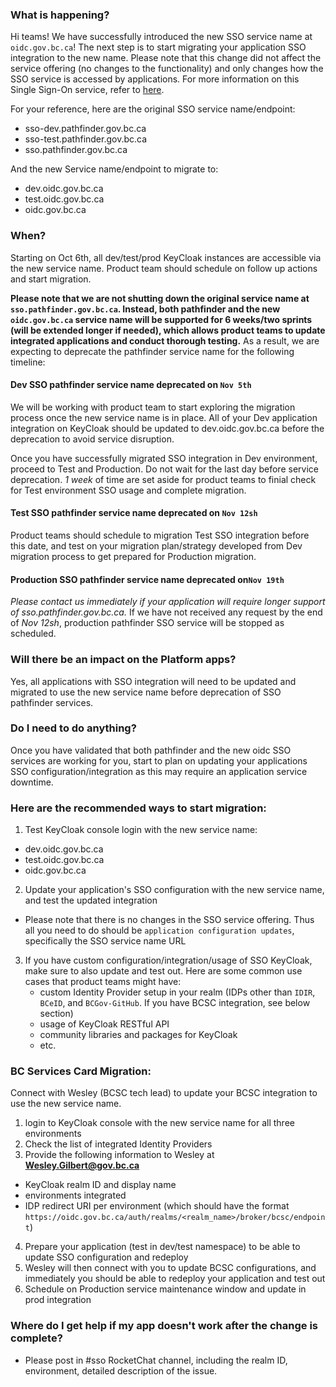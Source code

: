 
### What is happening?

Hi teams! We have successfully introduced the new SSO service name at `oidc.gov.bc.ca`! The next step is to start migrating your application SSO integration to the new name. Please note that this change did not affect the service offering (no changes to the functionality) and only changes how the SSO service is accessed by applications. For more information on this Single Sign-On service, refer to [here](https://developer.gov.bc.ca/BC-Government-SSO-Service-Definition).
<!-- TODO: update sso wiki, sso service definition, and other reference! -->

For your reference, here are the original SSO service name/endpoint:
- sso-dev.pathfinder.gov.bc.ca
- sso-test.pathfinder.gov.bc.ca
- sso.pathfinder.gov.bc.ca

And the new Service name/endpoint to migrate to:
- dev.oidc.gov.bc.ca
- test.oidc.gov.bc.ca
- oidc.gov.bc.ca


### When?

Starting on Oct 6th, all dev/test/prod KeyCloak instances are accessible via the new service name. Product team should schedule on follow up actions and start migration.

**Please note that we are not shutting down the original service name at `sso.pathfinder.gov.bc.ca`. Instead, both pathfinder and the new `oidc.gov.bc.ca` service name will be supported for 6 weeks/two sprints (will be extended longer if needed), which allows product teams to update integrated applications and conduct thorough testing.** As a result, we are expecting to deprecate the pathfinder service name for the following timeline:

#### Dev SSO pathfinder service name deprecated on `Nov 5th`
We will be working with product team to start exploring the migration process once the new service name is in place. All of your Dev application integration on KeyCloak should be updated to dev.oidc.gov.bc.ca before the deprecation to avoid service disruption.

Once you have successfully migrated SSO integration in Dev environment, proceed to Test and Production. Do not wait for the last day before service deprecation. _1 week_ of time are set aside for product teams to finial check for Test environment SSO usage and complete migration.


#### Test SSO pathfinder service name deprecated on `Nov 12sh`
Product teams should schedule to migration Test SSO integration before this date, and test on your migration plan/strategy developed from Dev migration process to get prepared for Production migration.


#### Production SSO pathfinder service name deprecated on`Nov 19th`
_Please contact us immediately if your application will require longer support of sso.pathfinder.gov.bc.ca._ If we have not received any request by the end of _Nov 12sh_, production pathfinder SSO service will be stopped as scheduled.


### Will there be an impact on the Platform apps?

Yes, all applications with SSO integration will need to be updated and migrated to use the new service name before deprecation of SSO pathfinder services.


### Do I need to do anything?

Once you have validated that both pathfinder and the new oidc SSO services are working for you, start to plan on updating your applications SSO configuration/integration as this may require an application service downtime.

### Here are the recommended ways to start migration:
1. Test KeyCloak console login with the new service name:
  - dev.oidc.gov.bc.ca
  - test.oidc.gov.bc.ca
  - oidc.gov.bc.ca
2. Update your application's SSO configuration with the new service name, and test the updated integration
  - Please note that there is no changes in the SSO service offering. Thus all you need to do should be `application configuration updates`, specifically the SSO service name URL
3. If you have custom configuration/integration/usage of SSO KeyCloak, make sure to also update and test out. Here are some common use cases that product teams might have:
    - custom Identity Provider setup in your realm (IDPs other than `IDIR`, `BCeID`, and `BCGov-GitHub`. If you have BCSC integration, see below section)
    - usage of KeyCloak RESTful API
    - community libraries and packages for KeyCloak
    - etc.

### BC Services Card Migration:
Connect with Wesley (BCSC tech lead) to update your BCSC integration to use the new service name.

1. login to KeyCloak console with the new service name for all three environments
2. Check the list of integrated Identity Providers
3. Provide the following information to Wesley at **Wesley.Gilbert@gov.bc.ca**
  - KeyCloak realm ID and display name
  - environments integrated
  - IDP redirect URI per environment (which should have the format `https://oidc.gov.bc.ca/auth/realms/<realm_name>/broker/bcsc/endpoint`)
4. Prepare your application (test in dev/test namespace) to be able to update SSO configuration and redeploy
5. Wesley will then connect with you to update BCSC configurations, and immediately you should be able to redeploy your application and test out
6. Schedule on Production service maintenance window and update in prod integration


### Where do I get help if my app doesn't work after the change is complete?

- Please post in #sso RocketChat channel, including the realm ID, environment, detailed description of the issue.
